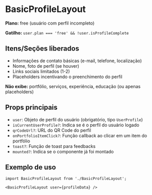 # BasicProfileLayout

**Plano:** free (usuário com perfil incompleto)

**Gatilho:** `user.plan === 'free' && !user.isProfileComplete`

## Itens/Seções liberados
- Informações de contato básicas (e-mail, telefone, localização)
- Nome, foto de perfil (se houver)
- Links sociais limitados (1-2)
- Placeholders incentivando o preenchimento do perfil

**Não exibe:** portfólio, serviços, experiência, educação (ou apenas placeholders)

## Props principais
- `user`: Objeto de perfil do usuário (obrigatório, tipo `UserProfile`)
- `isCurrentUserProfile?`: Indica se é o perfil do usuário logado
- `qrCodeUrl?`: URL do QR Code do perfil
- `onPortfolioItemClick?`: Função callback ao clicar em um item do portfólio
- `toast?`: Função de toast para feedbacks
- `mounted?`: Indica se o componente já foi montado

## Exemplo de uso
```tsx
import BasicProfileLayout from './BasicProfileLayout';

<BasicProfileLayout user={profileData} />
``` 